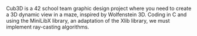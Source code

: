 Cub3D is a 42 school team graphic design project where you need to create a 3D dynamic view in a maze, inspired by Wolfenstein 3D. Coding in C and using the MiniLibX library, an adaptation of the Xlib library, we must implement ray-casting algorithms. 
